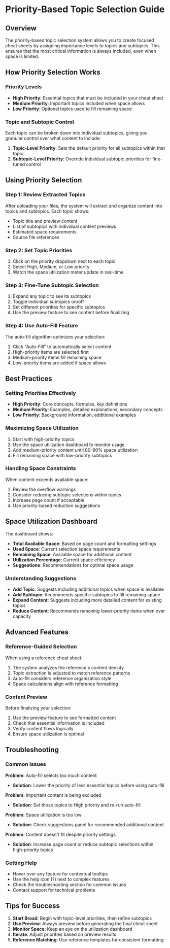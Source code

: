 # Priority-Based Topic Selection Guide

## Overview

The priority-based topic selection system allows you to create focused cheat sheets by assigning importance levels to topics and subtopics. This ensures that the most critical information is always included, even when space is limited.

## How Priority Selection Works

### Priority Levels

- **High Priority**: Essential topics that must be included in your cheat sheet
- **Medium Priority**: Important topics included when space allows
- **Low Priority**: Optional topics used to fill remaining space

### Topic and Subtopic Control

Each topic can be broken down into individual subtopics, giving you granular control over what content to include:

1. **Topic-Level Priority**: Sets the default priority for all subtopics within that topic
2. **Subtopic-Level Priority**: Override individual subtopic priorities for fine-tuned control

## Using Priority Selection

### Step 1: Review Extracted Topics

After uploading your files, the system will extract and organize content into topics and subtopics. Each topic shows:

- Topic title and preview content
- List of subtopics with individual content previews
- Estimated space requirements
- Source file references

### Step 2: Set Topic Priorities

1. Click on the priority dropdown next to each topic
2. Select High, Medium, or Low priority
3. Watch the space utilization meter update in real-time

### Step 3: Fine-Tune Subtopic Selection

1. Expand any topic to see its subtopics
2. Toggle individual subtopics on/off
3. Set different priorities for specific subtopics
4. Use the preview feature to see content before finalizing

### Step 4: Use Auto-Fill Feature

The auto-fill algorithm optimizes your selection:

1. Click "Auto-Fill" to automatically select content
2. High-priority items are selected first
3. Medium-priority items fill remaining space
4. Low-priority items are added if space allows

## Best Practices

### Setting Priorities Effectively

- **High Priority**: Core concepts, formulas, key definitions
- **Medium Priority**: Examples, detailed explanations, secondary concepts  
- **Low Priority**: Background information, additional examples

### Maximizing Space Utilization

1. Start with high-priority topics
2. Use the space utilization dashboard to monitor usage
3. Add medium-priority content until 80-90% space utilization
4. Fill remaining space with low-priority subtopics

### Handling Space Constraints

When content exceeds available space:

1. Review the overflow warnings
2. Consider reducing subtopic selections within topics
3. Increase page count if acceptable
4. Use priority-based reduction suggestions

## Space Utilization Dashboard

The dashboard shows:

- **Total Available Space**: Based on page count and formatting settings
- **Used Space**: Current selection space requirements
- **Remaining Space**: Available space for additional content
- **Utilization Percentage**: Current space efficiency
- **Suggestions**: Recommendations for optimal space usage

### Understanding Suggestions

- **Add Topic**: Suggests including additional topics when space is available
- **Add Subtopic**: Recommends specific subtopics to fill remaining space
- **Expand Content**: Suggests including more detailed content for existing topics
- **Reduce Content**: Recommends removing lower-priority items when over capacity

## Advanced Features

### Reference-Guided Selection

When using a reference cheat sheet:

1. The system analyzes the reference's content density
2. Topic extraction is adjusted to match reference patterns
3. Auto-fill considers reference organization style
4. Space calculations align with reference formatting

### Content Preview

Before finalizing your selection:

1. Use the preview feature to see formatted content
2. Check that essential information is included
3. Verify content flows logically
4. Ensure space utilization is optimal

## Troubleshooting

### Common Issues

**Problem**: Auto-fill selects too much content
- **Solution**: Lower the priority of less essential topics before using auto-fill

**Problem**: Important content is being excluded
- **Solution**: Set those topics to High priority and re-run auto-fill

**Problem**: Space utilization is too low
- **Solution**: Check suggestions panel for recommended additional content

**Problem**: Content doesn't fit despite priority settings
- **Solution**: Increase page count or reduce subtopic selections within high-priority topics

### Getting Help

- Hover over any feature for contextual tooltips
- Use the help icon (?) next to complex features
- Check the troubleshooting section for common issues
- Contact support for technical problems

## Tips for Success

1. **Start Broad**: Begin with topic-level priorities, then refine subtopics
2. **Use Preview**: Always preview before generating the final cheat sheet
3. **Monitor Space**: Keep an eye on the utilization dashboard
4. **Iterate**: Adjust priorities based on preview results
5. **Reference Matching**: Use reference templates for consistent formatting